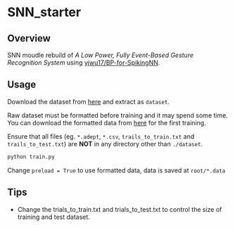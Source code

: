 # SNN_starter

## Overview

SNN moudle rebuild of *A Low Power, Fully Event-Based Gesture Recognition System* using [yjwu17/BP-for-SpikingNN](https://github.com/yjwu17/BP-for-SpikingNN).

## Usage

Download the dataset from [here](http://research.ibm.com/dvsgesture/) and extract as ```dataset```.

Raw dataset must be formatted before training and it may spend some time. You can download the formatted data from [here](https://cloud.tsinghua.edu.cn/d/a57761a2bc2945218eac/) for the first training.

Ensure that all files (eg. ```*.adept```, ```*.csv```, ```trails_to_train.txt``` and ```trails_to_test.txt```) are **NOT** in any directory other than ```./dataset```.

```bash
python train.py
```

Change ```preload = True``` to use formatted data, data is saved at ```root/*.data```

## Tips

* Change the trials_to_train.txt and trials_to_test.txt to control the size of training and test dataset.


